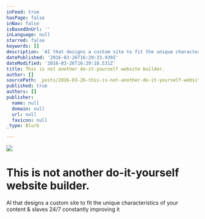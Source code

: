 ```yaml
---
inFeed: true
hasPage: false
inNav: false
isBasedOnUrl: ''
inLanguage: null
starred: false
keywords: []
description: 'AI that designs a custom site to fit the unique characteristics of your content & slaves 24/7 constantly improving it'
datePublished: '2016-03-26T16:29:33.939Z'
dateModified: '2016-03-26T16:29:18.531Z'
title: This is not another do-it-yourself website builder.
author: []
sourcePath: _posts/2016-03-26-this-is-not-another-do-it-yourself-website-builder.md
published: true
authors: []
publisher:
  name: null
  domain: null
  url: null
  favicon: null
_type: Blurb

---
```

![](https://the-grid-user-content.s3-us-west-2.amazonaws.com/f2515249-5243-4c9b-8a97-95bf46040146.png)

# This is not another do-it-yourself website builder.

AI that designs a custom site to fit the unique characteristics of your content & slaves 24/7 constantly improving it